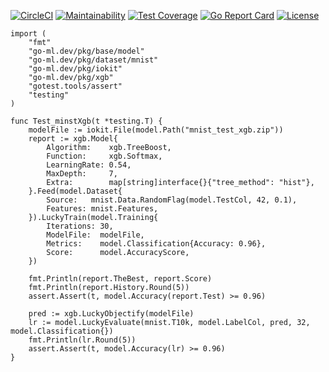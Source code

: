 [![CircleCI](https://circleci.com/gh/go-ml.dev/xgb.svg?style=svg)](https://circleci.com/gh/go-ml.dev/xgb)
[![Maintainability](https://api.codeclimate.com/v1/badges/24971185cab6e6a3fae2/maintainability)](https://codeclimate.com/go-ml.dev/xgb/maintainability)
[![Test Coverage](https://api.codeclimate.com/v1/badges/24971185cab6e6a3fae2/test_coverage)](https://codeclimate.com/go-ml.dev/xgb/test_coverage)
[![Go Report Card](https://goreportcard.com/badge/go-ml.dev/xgb)](https://goreportcard.com/report/go-ml.dev/xgb)
[![License](https://img.shields.io/badge/License-Apache%202.0-blue.svg)](https://opensource.org/licenses/Apache-2.0)


```golang
import (
	"fmt"
	"go-ml.dev/pkg/base/model"
	"go-ml.dev/pkg/dataset/mnist"
	"go-ml.dev/pkg/iokit"
	"go-ml.dev/pkg/xgb"
	"gotest.tools/assert"
	"testing"
)

func Test_minstXgb(t *testing.T) {
	modelFile := iokit.File(model.Path("mnist_test_xgb.zip"))
	report := xgb.Model{
		Algorithm:    xgb.TreeBoost,
		Function:     xgb.Softmax,
		LearningRate: 0.54,
		MaxDepth:     7,
		Extra:        map[string]interface{}{"tree_method": "hist"},
	}.Feed(model.Dataset{
		Source:   mnist.Data.RandomFlag(model.TestCol, 42, 0.1),
		Features: mnist.Features,
	}).LuckyTrain(model.Training{
		Iterations: 30,
		ModelFile:  modelFile,
		Metrics:    model.Classification{Accuracy: 0.96},
		Score:      model.AccuracyScore,
	})

	fmt.Println(report.TheBest, report.Score)
	fmt.Println(report.History.Round(5))
	assert.Assert(t, model.Accuracy(report.Test) >= 0.96)

	pred := xgb.LuckyObjectify(modelFile)
	lr := model.LuckyEvaluate(mnist.T10k, model.LabelCol, pred, 32, model.Classification{})
	fmt.Println(lr.Round(5))
	assert.Assert(t, model.Accuracy(lr) >= 0.96)
}
```
